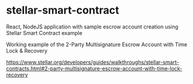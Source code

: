 # stellar-smart-contract
React, NodeJS application with sample escrow account creation using Stellar Smart Contract example

Working example of the 2-Party Multisignature Escrow Account with Time Lock & Recovery

https://www.stellar.org/developers/guides/walkthroughs/stellar-smart-contracts.html#2-party-multisignature-escrow-account-with-time-lock-recovery
